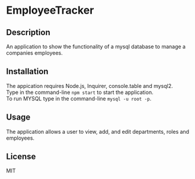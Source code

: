 # EmployeeTracker

## Description
An application to show the functionality of a mysql database to manage a companies employees.


## Installation
The appication requires Node.js, Inquirer, console.table and mysql2.</br>
Type in the command-line ```npm start``` to start the application. </br>
 To run MYSQL type in the command-line ```mysql -u root -p```.

## Usage
The application allows a user to view, add, and edit departments, roles and employees.

## License
MIT